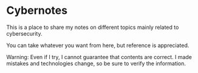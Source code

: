 # Cybernotes

This is a place to share my notes on different topics mainly related to 
cybersecurity.

You can take whatever you want from here, but reference is appreciated.

Warning: Even if I try, I cannot guarantee that contents are correct. I made
mistakes and technologies change, so be sure to verify the information.


